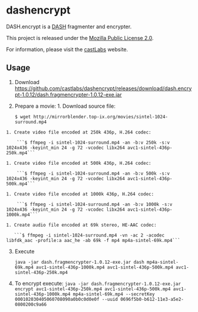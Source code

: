 dashencrypt
===========

DASH.encrypt is a [DASH](http://dashif.org/) fragmenter and encrypter.

This project is released under the [Mozilla Public License 2.0](http://www.mozilla.org/MPL/2.0/).

For information, please visit the  [castLabs](http://castlabs.com/products/dash-encrypt/) website.

Usage
--------

  1. Download https://github.com/castlabs/dashencrypt/releases/download/dash.encrypt-1.0.12/dash.fragmencrypter-1.0.12-exe.jar
  2. Prepare a movie:
    1. Download source file:

        ```$ wget http://mirrorblender.top-ix.org/movies/sintel-1024-surround.mp4```

    1. Create video file encoded at 250k 436p, H.264 codec:

        ```$ ffmpeg -i sintel-1024-surround.mp4 -an -b:v 250k -s:v 1024x436 -keyint_min 24 -g 72 -vcodec libx264 avc1-sintel-436p-250k.mp4```
    
    1. Create video file encoded at 500k 436p, H.264 codec:

        ```$ ffmpeg -i sintel-1024-surround.mp4 -an -b:v 500k -s:v 1024x436 -keyint_min 24 -g 72 -vcodec libx264 avc1-sintel-436p-500k.mp4```
		
    1. Create video file encoded at 1000k 436p, H.264 codec:

        ```$ ffmpeg -i sintel-1024-surround.mp4 -an -b:v 1000k -s:v 1024x436 -keyint_min 24 -g 72 -vcodec libx264 avc1-sintel-436p-1000k.mp4```
		
    1. Create audio file encoded at 69k stereo, HE-AAC codec:

       ```$ ffmpeg -i sintel-1024-surround.mp4 -vn -ac 2 -acodec libfdk_aac -profile:a aac_he -ab 69k -f mp4 mp4a-sintel-69k.mp4```
  3. Execute 
  
       ```java -jar dash.fragmencrypter-1.0.12-exe.jar dash mp4a-sintel-69k.mp4 avc1-sintel-436p-1000k.mp4 avc1-sintel-436p-500k.mp4 avc1-sintel-436p-250k.mp4```
  4. To encrypt execute: 
       ```java -jar dash.fragmencrypter-1.0.12-exe.jar encrypt avc1-sintel-436p-250k.mp4 avc1-sintel-436p-500k.mp4 avc1-sintel-436p-1000k.mp4 mp4a-sintel-69k.mp4 --secretKey 000102030405060708090a0b0c0d0e0f --uuid 0696f5b0-b612-11e3-a5e2-0800200c9a66```
  
